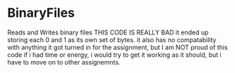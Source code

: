 # BinaryFiles
Reads and Writes binary files
THIS CODE IS REALLY BAD
it ended up storing each 0 and 1 as its own set of bytes.
it also has no compatability with anything
it got turned in for the assignment, but I am NOT proud of this code
if i had time or energy, i would try to get it working as it should, but i have to move on to other assignemnts.
